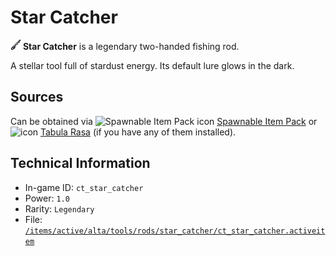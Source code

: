 # Star Catcher

<img src="https://raw.githubusercontent.com/Ceterai/Enternia/main/items/active/alta/tools/rods/star_catcher/icon.png" alt="Star Catcher icon" loading="lazy" height="16px" width="auto" /> **Star Catcher** is a legendary two-handed fishing rod.

A stellar tool full of stardust energy. Its default lure glows in the dark.

## Sources

Can be obtained via <img src="https://raw.githubusercontent.com/Silverfeelin/Starbound-SpawnableItemPack/master/interface/sip/iconSmall.png" alt="Spawnable Item Pack icon" width="18" height="14"/> [Spawnable Item Pack](https://steamcommunity.com/sharedfiles/filedetails/?id=733665104) or <img src="https://steamuserimages-a.akamaihd.net/ugc/263843960696222713/3EC9A7C005541F7D577EBCB8C5736B4EFC9973D6/" alt="icon" width="8" height="12"/> [Tabula Rasa](https://community.playstarbound.com/resources/the-tabula-rasa.3222/) (if you have any of them installed).

## Technical Information

- In-game ID: `ct_star_catcher`
- Power: `1.0`
- Rarity: `Legendary`
- File: [`/items/active/alta/tools/rods/star_catcher/ct_star_catcher.activeitem`](https://github.com/Ceterai/Enternia/blob/main/items/active/alta/tools/rods/star_catcher/ct_star_catcher.activeitem)
